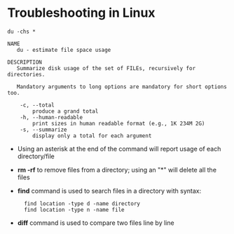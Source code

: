 # Troubleshooting in Linux

    du -chs *

    NAME
       du - estimate file space usage

    DESCRIPTION
       Summarize disk usage of the set of FILEs, recursively for directories.

       Mandatory arguments to long options are mandatory for short options too.

        -c, --total
            produce a grand total
        -h, --human-readable
            print sizes in human readable format (e.g., 1K 234M 2G)
        -s, --summarize
            display only a total for each argument

- Using an asterisk at the end of the command will report usage of each directory/file

- **rm -rf** to remove files from a directory; using an "*" will delete all the files

- **find** command is used to search files in a directory with syntax:

        find location -type d -name directory
        find location -type n -name file

- **diff** command is used to compare two files line by line
